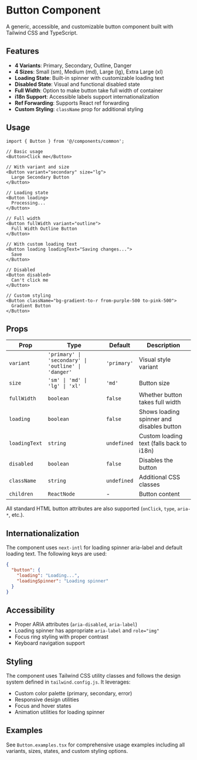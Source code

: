 # Button Component

A generic, accessible, and customizable button component built with Tailwind CSS and TypeScript.

## Features

- **4 Variants**: Primary, Secondary, Outline, Danger
- **4 Sizes**: Small (sm), Medium (md), Large (lg), Extra Large (xl)
- **Loading State**: Built-in spinner with customizable loading text
- **Disabled State**: Visual and functional disabled state
- **Full Width**: Option to make button take full width of container
- **i18n Support**: Accessible labels support internationalization
- **Ref Forwarding**: Supports React ref forwarding
- **Custom Styling**: `className` prop for additional styling

## Usage

```tsx
import { Button } from '@/components/common';

// Basic usage
<Button>Click me</Button>

// With variant and size
<Button variant="secondary" size="lg">
  Large Secondary Button
</Button>

// Loading state
<Button loading>
  Processing...
</Button>

// Full width
<Button fullWidth variant="outline">
  Full Width Outline Button
</Button>

// With custom loading text
<Button loading loadingText="Saving changes...">
  Save
</Button>

// Disabled
<Button disabled>
  Can't click me
</Button>

// Custom styling
<Button className="bg-gradient-to-r from-purple-500 to-pink-500">
  Gradient Button
</Button>
```

## Props

| Prop | Type | Default | Description |
|------|------|---------|-------------|
| `variant` | `'primary' \| 'secondary' \| 'outline' \| 'danger'` | `'primary'` | Visual style variant |
| `size` | `'sm' \| 'md' \| 'lg' \| 'xl'` | `'md'` | Button size |
| `fullWidth` | `boolean` | `false` | Whether button takes full width |
| `loading` | `boolean` | `false` | Shows loading spinner and disables button |
| `loadingText` | `string` | `undefined` | Custom loading text (falls back to i18n) |
| `disabled` | `boolean` | `false` | Disables the button |
| `className` | `string` | `undefined` | Additional CSS classes |
| `children` | `ReactNode` | - | Button content |

All standard HTML button attributes are also supported (`onClick`, `type`, `aria-*`, etc.).

## Internationalization

The component uses `next-intl` for loading spinner aria-label and default loading text. The following keys are used:

```json
{
  "button": {
    "loading": "Loading...",
    "loadingSpinner": "Loading spinner"
  }
}
```

## Accessibility

- Proper ARIA attributes (`aria-disabled`, `aria-label`)
- Loading spinner has appropriate `aria-label` and `role="img"`
- Focus ring styling with proper contrast
- Keyboard navigation support

## Styling

The component uses Tailwind CSS utility classes and follows the design system defined in `tailwind.config.js`. It leverages:

- Custom color palette (primary, secondary, error)
- Responsive design utilities
- Focus and hover states
- Animation utilities for loading spinner

## Examples

See `Button.examples.tsx` for comprehensive usage examples including all variants, sizes, states, and custom styling options.
